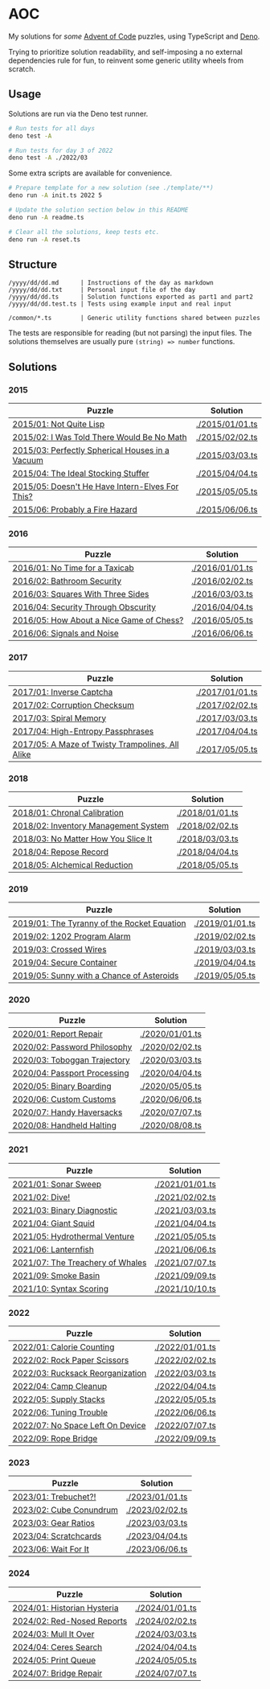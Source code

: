 # AOC

My solutions for _some_ [Advent of Code](https://adventofcode.com/) puzzles,
using TypeScript and [Deno](https://docs.deno.com/runtime/).

Trying to prioritize solution readability, and self-imposing a no external
dependencies rule for fun, to reinvent some generic utility wheels from scratch.

## Usage

Solutions are run via the Deno test runner.

```bash
# Run tests for all days
deno test -A

# Run tests for day 3 of 2022
deno test -A ./2022/03
```

Some extra scripts are available for convenience.

```bash
# Prepare template for a new solution (see ./template/**)
deno run -A init.ts 2022 5

# Update the solution section below in this README
deno run -A readme.ts

# Clear all the solutions, keep tests etc.
deno run -A reset.ts
```

## Structure

```
/yyyy/dd/dd.md      | Instructions of the day as markdown
/yyyy/dd/dd.txt     | Personal input file of the day
/yyyy/dd/dd.ts      | Solution functions exported as part1 and part2
/yyyy/dd/dd.test.ts | Tests using example input and real input

/common/*.ts        | Generic utility functions shared between puzzles
```

The tests are responsible for reading (but not parsing) the input files. The
solutions themselves are usually pure `(string) => number` functions.

## Solutions

<!--- SOLUTIONS-AUTOGEN-START -->

### 2015

| Puzzle                                                             | Solution                           |
| ------------------------------------------------------------------ | ---------------------------------- |
| [2015/01: Not Quite Lisp](./2015/01/01.md)                         | [./2015/01/01.ts](./2015/01/01.ts) |
| [2015/02: I Was Told There Would Be No Math](./2015/02/02.md)      | [./2015/02/02.ts](./2015/02/02.ts) |
| [2015/03: Perfectly Spherical Houses in a Vacuum](./2015/03/03.md) | [./2015/03/03.ts](./2015/03/03.ts) |
| [2015/04: The Ideal Stocking Stuffer](./2015/04/04.md)             | [./2015/04/04.ts](./2015/04/04.ts) |
| [2015/05: Doesn't He Have Intern-Elves For This?](./2015/05/05.md) | [./2015/05/05.ts](./2015/05/05.ts) |
| [2015/06: Probably a Fire Hazard](./2015/06/06.md)                 | [./2015/06/06.ts](./2015/06/06.ts) |

### 2016

| Puzzle                                                      | Solution                           |
| ----------------------------------------------------------- | ---------------------------------- |
| [2016/01: No Time for a Taxicab](./2016/01/01.md)           | [./2016/01/01.ts](./2016/01/01.ts) |
| [2016/02: Bathroom Security](./2016/02/02.md)               | [./2016/02/02.ts](./2016/02/02.ts) |
| [2016/03: Squares With Three Sides](./2016/03/03.md)        | [./2016/03/03.ts](./2016/03/03.ts) |
| [2016/04: Security Through Obscurity](./2016/04/04.md)      | [./2016/04/04.ts](./2016/04/04.ts) |
| [2016/05: How About a Nice Game of Chess?](./2016/05/05.md) | [./2016/05/05.ts](./2016/05/05.ts) |
| [2016/06: Signals and Noise](./2016/06/06.md)               | [./2016/06/06.ts](./2016/06/06.ts) |

### 2017

| Puzzle                                                              | Solution                           |
| ------------------------------------------------------------------- | ---------------------------------- |
| [2017/01: Inverse Captcha](./2017/01/01.md)                         | [./2017/01/01.ts](./2017/01/01.ts) |
| [2017/02: Corruption Checksum](./2017/02/02.md)                     | [./2017/02/02.ts](./2017/02/02.ts) |
| [2017/03: Spiral Memory](./2017/03/03.md)                           | [./2017/03/03.ts](./2017/03/03.ts) |
| [2017/04: High-Entropy Passphrases](./2017/04/04.md)                | [./2017/04/04.ts](./2017/04/04.ts) |
| [2017/05: A Maze of Twisty Trampolines, All Alike](./2017/05/05.md) | [./2017/05/05.ts](./2017/05/05.ts) |

### 2018

| Puzzle                                                  | Solution                           |
| ------------------------------------------------------- | ---------------------------------- |
| [2018/01: Chronal Calibration](./2018/01/01.md)         | [./2018/01/01.ts](./2018/01/01.ts) |
| [2018/02: Inventory Management System](./2018/02/02.md) | [./2018/02/02.ts](./2018/02/02.ts) |
| [2018/03: No Matter How You Slice It](./2018/03/03.md)  | [./2018/03/03.ts](./2018/03/03.ts) |
| [2018/04: Repose Record](./2018/04/04.md)               | [./2018/04/04.ts](./2018/04/04.ts) |
| [2018/05: Alchemical Reduction](./2018/05/05.md)        | [./2018/05/05.ts](./2018/05/05.ts) |

### 2019

| Puzzle                                                         | Solution                           |
| -------------------------------------------------------------- | ---------------------------------- |
| [2019/01: The Tyranny of the Rocket Equation](./2019/01/01.md) | [./2019/01/01.ts](./2019/01/01.ts) |
| [2019/02: 1202 Program Alarm](./2019/02/02.md)                 | [./2019/02/02.ts](./2019/02/02.ts) |
| [2019/03: Crossed Wires](./2019/03/03.md)                      | [./2019/03/03.ts](./2019/03/03.ts) |
| [2019/04: Secure Container](./2019/04/04.md)                   | [./2019/04/04.ts](./2019/04/04.ts) |
| [2019/05: Sunny with a Chance of Asteroids](./2019/05/05.md)   | [./2019/05/05.ts](./2019/05/05.ts) |

### 2020

| Puzzle                                          | Solution                           |
| ----------------------------------------------- | ---------------------------------- |
| [2020/01: Report Repair](./2020/01/01.md)       | [./2020/01/01.ts](./2020/01/01.ts) |
| [2020/02: Password Philosophy](./2020/02/02.md) | [./2020/02/02.ts](./2020/02/02.ts) |
| [2020/03: Toboggan Trajectory](./2020/03/03.md) | [./2020/03/03.ts](./2020/03/03.ts) |
| [2020/04: Passport Processing](./2020/04/04.md) | [./2020/04/04.ts](./2020/04/04.ts) |
| [2020/05: Binary Boarding](./2020/05/05.md)     | [./2020/05/05.ts](./2020/05/05.ts) |
| [2020/06: Custom Customs](./2020/06/06.md)      | [./2020/06/06.ts](./2020/06/06.ts) |
| [2020/07: Handy Haversacks](./2020/07/07.md)    | [./2020/07/07.ts](./2020/07/07.ts) |
| [2020/08: Handheld Halting](./2020/08/08.md)    | [./2020/08/08.ts](./2020/08/08.ts) |

### 2021

| Puzzle                                              | Solution                           |
| --------------------------------------------------- | ---------------------------------- |
| [2021/01: Sonar Sweep](./2021/01/01.md)             | [./2021/01/01.ts](./2021/01/01.ts) |
| [2021/02: Dive!](./2021/02/02.md)                   | [./2021/02/02.ts](./2021/02/02.ts) |
| [2021/03: Binary Diagnostic](./2021/03/03.md)       | [./2021/03/03.ts](./2021/03/03.ts) |
| [2021/04: Giant Squid](./2021/04/04.md)             | [./2021/04/04.ts](./2021/04/04.ts) |
| [2021/05: Hydrothermal Venture](./2021/05/05.md)    | [./2021/05/05.ts](./2021/05/05.ts) |
| [2021/06: Lanternfish](./2021/06/06.md)             | [./2021/06/06.ts](./2021/06/06.ts) |
| [2021/07: The Treachery of Whales](./2021/07/07.md) | [./2021/07/07.ts](./2021/07/07.ts) |
| [2021/09: Smoke Basin](./2021/09/09.md)             | [./2021/09/09.ts](./2021/09/09.ts) |
| [2021/10: Syntax Scoring](./2021/10/10.md)          | [./2021/10/10.ts](./2021/10/10.ts) |

### 2022

| Puzzle                                              | Solution                           |
| --------------------------------------------------- | ---------------------------------- |
| [2022/01: Calorie Counting](./2022/01/01.md)        | [./2022/01/01.ts](./2022/01/01.ts) |
| [2022/02: Rock Paper Scissors](./2022/02/02.md)     | [./2022/02/02.ts](./2022/02/02.ts) |
| [2022/03: Rucksack Reorganization](./2022/03/03.md) | [./2022/03/03.ts](./2022/03/03.ts) |
| [2022/04: Camp Cleanup](./2022/04/04.md)            | [./2022/04/04.ts](./2022/04/04.ts) |
| [2022/05: Supply Stacks](./2022/05/05.md)           | [./2022/05/05.ts](./2022/05/05.ts) |
| [2022/06: Tuning Trouble](./2022/06/06.md)          | [./2022/06/06.ts](./2022/06/06.ts) |
| [2022/07: No Space Left On Device](./2022/07/07.md) | [./2022/07/07.ts](./2022/07/07.ts) |
| [2022/09: Rope Bridge](./2022/09/09.md)             | [./2022/09/09.ts](./2022/09/09.ts) |

### 2023

| Puzzle                                     | Solution                           |
| ------------------------------------------ | ---------------------------------- |
| [2023/01: Trebuchet?!](./2023/01/01.md)    | [./2023/01/01.ts](./2023/01/01.ts) |
| [2023/02: Cube Conundrum](./2023/02/02.md) | [./2023/02/02.ts](./2023/02/02.ts) |
| [2023/03: Gear Ratios](./2023/03/03.md)    | [./2023/03/03.ts](./2023/03/03.ts) |
| [2023/04: Scratchcards](./2023/04/04.md)   | [./2023/04/04.ts](./2023/04/04.ts) |
| [2023/06: Wait For It](./2023/06/06.md)    | [./2023/06/06.ts](./2023/06/06.ts) |

### 2024

| Puzzle                                         | Solution                           |
| ---------------------------------------------- | ---------------------------------- |
| [2024/01: Historian Hysteria](./2024/01/01.md) | [./2024/01/01.ts](./2024/01/01.ts) |
| [2024/02: Red-Nosed Reports](./2024/02/02.md)  | [./2024/02/02.ts](./2024/02/02.ts) |
| [2024/03: Mull It Over](./2024/03/03.md)       | [./2024/03/03.ts](./2024/03/03.ts) |
| [2024/04: Ceres Search](./2024/04/04.md)       | [./2024/04/04.ts](./2024/04/04.ts) |
| [2024/05: Print Queue](./2024/05/05.md)        | [./2024/05/05.ts](./2024/05/05.ts) |
| [2024/07: Bridge Repair](./2024/07/07.md)      | [./2024/07/07.ts](./2024/07/07.ts) |

<!--- SOLUTIONS-AUTOGEN-END -->

